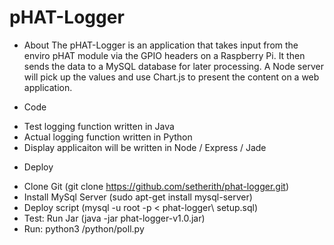 # pHAT-Logger

* About
The pHAT-Logger is an application that takes input from the enviro pHAT module via the GPIO headers on a Raspberry Pi. It then sends the data to a MySQL database for later processing.
A Node server will pick up the values and use Chart.js to present the content on a web application.

* Code
- Test logging function written in Java
- Actual logging function written in Python
- Display applicaiton will be written in Node / Express / Jade

* Deploy
- Clone Git (git clone https://github.com/setherith/phat-logger.git)
- Install MySql Server (sudo apt-get install mysql-server)
- Deploy script (mysql -u root -p < phat-logger\ setup.sql)
- Test: Run Jar (java -jar phat-logger-v1.0.jar)
- Run: python3 /python/poll.py
